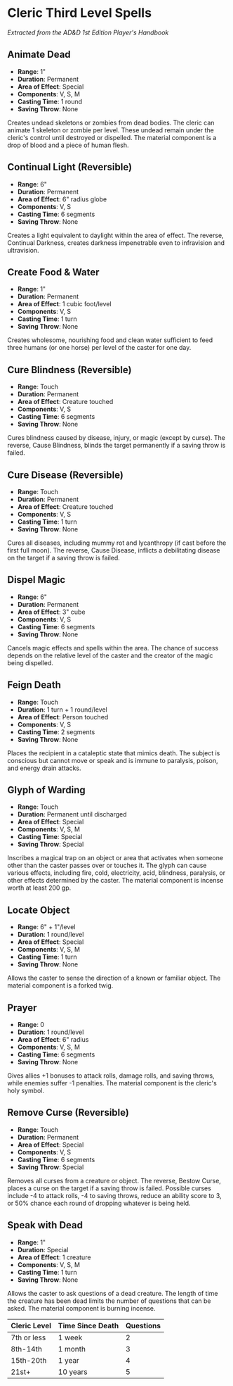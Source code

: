 # Cleric Third Level Spells

*Extracted from the AD&D 1st Edition Player's Handbook*

## Animate Dead
- **Range**: 1"
- **Duration**: Permanent
- **Area of Effect**: Special
- **Components**: V, S, M
- **Casting Time**: 1 round
- **Saving Throw**: None

Creates undead skeletons or zombies from dead bodies. The cleric can animate 1 skeleton or zombie per level. These undead remain under the cleric's control until destroyed or dispelled. The material component is a drop of blood and a piece of human flesh.

## Continual Light (Reversible)
- **Range**: 6"
- **Duration**: Permanent
- **Area of Effect**: 6" radius globe
- **Components**: V, S
- **Casting Time**: 6 segments
- **Saving Throw**: None

Creates a light equivalent to daylight within the area of effect. The reverse, Continual Darkness, creates darkness impenetrable even to infravision and ultravision.

## Create Food & Water
- **Range**: 1"
- **Duration**: Permanent
- **Area of Effect**: 1 cubic foot/level
- **Components**: V, S
- **Casting Time**: 1 turn
- **Saving Throw**: None

Creates wholesome, nourishing food and clean water sufficient to feed three humans (or one horse) per level of the caster for one day.

## Cure Blindness (Reversible)
- **Range**: Touch
- **Duration**: Permanent
- **Area of Effect**: Creature touched
- **Components**: V, S
- **Casting Time**: 6 segments
- **Saving Throw**: None

Cures blindness caused by disease, injury, or magic (except by curse). The reverse, Cause Blindness, blinds the target permanently if a saving throw is failed.

## Cure Disease (Reversible)
- **Range**: Touch
- **Duration**: Permanent
- **Area of Effect**: Creature touched
- **Components**: V, S
- **Casting Time**: 1 turn
- **Saving Throw**: None

Cures all diseases, including mummy rot and lycanthropy (if cast before the first full moon). The reverse, Cause Disease, inflicts a debilitating disease on the target if a saving throw is failed.

## Dispel Magic
- **Range**: 6"
- **Duration**: Permanent
- **Area of Effect**: 3" cube
- **Components**: V, S
- **Casting Time**: 6 segments
- **Saving Throw**: None

Cancels magic effects and spells within the area. The chance of success depends on the relative level of the caster and the creator of the magic being dispelled.

## Feign Death
- **Range**: Touch
- **Duration**: 1 turn + 1 round/level
- **Area of Effect**: Person touched
- **Components**: V, S
- **Casting Time**: 2 segments
- **Saving Throw**: None

Places the recipient in a cataleptic state that mimics death. The subject is conscious but cannot move or speak and is immune to paralysis, poison, and energy drain attacks.

## Glyph of Warding
- **Range**: Touch
- **Duration**: Permanent until discharged
- **Area of Effect**: Special
- **Components**: V, S, M
- **Casting Time**: Special
- **Saving Throw**: Special

Inscribes a magical trap on an object or area that activates when someone other than the caster passes over or touches it. The glyph can cause various effects, including fire, cold, electricity, acid, blindness, paralysis, or other effects determined by the caster. The material component is incense worth at least 200 gp.

## Locate Object
- **Range**: 6" + 1"/level
- **Duration**: 1 round/level
- **Area of Effect**: Special
- **Components**: V, S, M
- **Casting Time**: 1 turn
- **Saving Throw**: None

Allows the caster to sense the direction of a known or familiar object. The material component is a forked twig.

## Prayer
- **Range**: 0
- **Duration**: 1 round/level
- **Area of Effect**: 6" radius
- **Components**: V, S, M
- **Casting Time**: 6 segments
- **Saving Throw**: None

Gives allies +1 bonuses to attack rolls, damage rolls, and saving throws, while enemies suffer -1 penalties. The material component is the cleric's holy symbol.

## Remove Curse (Reversible)
- **Range**: Touch
- **Duration**: Permanent
- **Area of Effect**: Special
- **Components**: V, S
- **Casting Time**: 6 segments
- **Saving Throw**: Special

Removes all curses from a creature or object. The reverse, Bestow Curse, places a curse on the target if a saving throw is failed. Possible curses include -4 to attack rolls, -4 to saving throws, reduce an ability score to 3, or 50% chance each round of dropping whatever is being held.

## Speak with Dead
- **Range**: 1"
- **Duration**: Special
- **Area of Effect**: 1 creature
- **Components**: V, S, M
- **Casting Time**: 1 turn
- **Saving Throw**: None

Allows the caster to ask questions of a dead creature. The length of time the creature has been dead limits the number of questions that can be asked. The material component is burning incense.

| Cleric Level | Time Since Death | Questions |
|--------------|------------------|-----------|
| 7th or less  | 1 week           | 2         |
| 8th-14th     | 1 month          | 3         |
| 15th-20th    | 1 year           | 4         |
| 21st+        | 10 years         | 5         |

